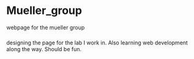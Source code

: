 # Mueller_group
webpage for the mueller group
###
###
designing the page for the lab I work in. Also learning web development along the way. Should be fun.
